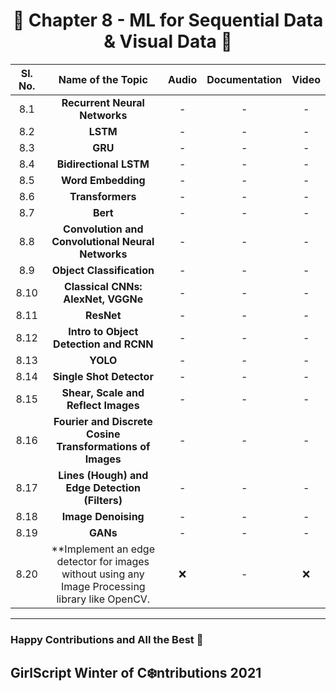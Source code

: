 <div align = 'center'>
  <h1> 🔶 Chapter 8 - ML for Sequential Data & Visual Data 🔶 </h1>
  </div>

| Sl. No. | Name of the Topic | Audio | Documentation | Video |
| :-: | :-: | :-: | :-: | :-: |
| 8.1 | **Recurrent Neural Networks** | - | - | - |
| 8.2 | **LSTM** | - | - | - |
| 8.3 | **GRU** | - | - | - |
| 8.4 | **Bidirectional LSTM** | - | - | - |
| 8.5 | **Word Embedding** | - | - | - |
| 8.6 | **Transformers** | - | - | - |
| 8.7 | **Bert** | - | - | - |
| 8.8 | **Convolution and Convolutional Neural Networks** | - | - | - |
| 8.9 | **Object Classification** | - | - | - |
| 8.10 | **Classical CNNs: AlexNet, VGGNe** | - | - | - |
| 8.11 | **ResNet** | - | - | - |
| 8.12 | **Intro to Object Detection and RCNN** | - | - | - |
| 8.13 | **YOLO** | - | - | - |
| 8.14 | **Single Shot Detector** | - | - | - |
| 8.15 | **Shear, Scale and Reflect Images** | - | - | - |
| 8.16 | **Fourier and Discrete Cosine Transformations of Images** | - | - | - |
| 8.17 | **Lines (Hough) and Edge Detection (Filters)** | - | - | - |
| 8.18 | **Image Denoising** | - | - | - |
| 8.19 | **GANs** | - | - | - |
| 8.20 | **Implement an edge detector for images without using any Image Processing library like OpenCV. | :x: | - | :x: |

**************************************************************************
### Happy Contributions and All the Best 🚀
## GirlScript Winter of C:snowflake:ntributions 2021
